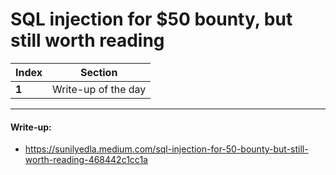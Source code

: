 # SQL injection for $50 bounty, but still worth reading

Index | Section
--- | ---
**1** | Write-up of the day

___


#### Write-up: 

* https://sunilyedla.medium.com/sql-injection-for-50-bounty-but-still-worth-reading-468442c1cc1a
